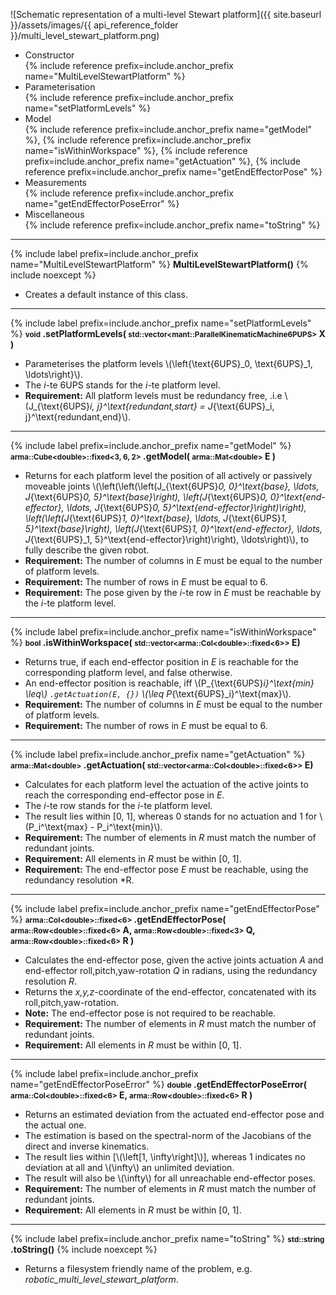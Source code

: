 ![Schematic representation of a multi-level Stewart platform]({{ site.baseurl }}/assets/images/{{ api_reference_folder }}/multi_level_stewart_platform.png)

- Constructor<br>
  {% include reference prefix=include.anchor_prefix name="MultiLevelStewartPlatform" %}
- Parameterisation<br>
  {% include reference prefix=include.anchor_prefix name="setPlatformLevels" %}
- Model<br>
  {% include reference prefix=include.anchor_prefix name="getModel" %}, {% include reference prefix=include.anchor_prefix name="isWithinWorkspace" %}, {% include reference prefix=include.anchor_prefix name="getActuation" %}, {% include reference prefix=include.anchor_prefix name="getEndEffectorPose" %}
- Measurements<br>
  {% include reference prefix=include.anchor_prefix name="getEndEffectorPoseError" %}
- Miscellaneous<br>
  {% include reference prefix=include.anchor_prefix name="toString" %}

---
{% include label prefix=include.anchor_prefix name="MultiLevelStewartPlatform" %}
**MultiLevelStewartPlatform()** {% include noexcept %}

- Creates a default instance of this class.

---
{% include label prefix=include.anchor_prefix name="setPlatformLevels" %}
**<small>void</small> .setPlatformLevels( <small>std::vector&lt;mant::ParallelKinematicMachine6PUPS&gt;</small> X )**

- Parameterises the platform levels \\(\left\{\text{6UPS}_0, \text{6UPS}_1, \ldots\right\}\\).
- The *i*-te 6UPS stands for the *i*-te platform level.
- **Requirement:** All platform levels must be redundancy free, .i.e \\(J_{\text{6UPS}_i, j}^\text{redundant,start} = J_{\text{6UPS}_i, j}^\text{redundant,end}\\).

---
{% include label prefix=include.anchor_prefix name="getModel" %}
**<small>arma::Cube&lt;double&gt;::fixed&lt;3, 6, 2&gt;</small> .getModel( <small>arma::Mat&lt;double&gt;</small> E )**

- Returns for each platform level the position of all actively or passively moveable joints \\(\left(\left(\left(J_{\text{6UPS}_0, 0}^\text{base}, \ldots, J_{\text{6UPS}_0, 5}^\text{base}\right), \left(J_{\text{6UPS}_0, 0}^\text{end-effector}, \ldots, J_{\text{6UPS}_0, 5}^\text{end-effector}\right)\right), \left(\left(J_{\text{6UPS}_1, 0}^\text{base}, \ldots, J_{\text{6UPS}_1, 5}^\text{base}\right), \left(J_{\text{6UPS}_1, 0}^\text{end-effector}, \ldots, J_{\text{6UPS}_1, 5}^\text{end-effector}\right)\right), \ldots\right)\\), to fully describe the given robot.
- **Requirement:** The number of columns in *E* must be equal to the number of platform levels.
- **Requirement:** The number of rows in *E* must be equal to 6.
- **Requirement:** The pose given by the *i*-te row in *E* must be reachable by the *i*-te platform level.

---
{% include label prefix=include.anchor_prefix name="isWithinWorkspace" %}
**<small>bool</small> .isWithinWorkspace( <small>std::vector&lt;arma::Col&lt;double&gt;::fixed&lt;6&gt;&gt;</small> E)**

- Returns true, if each end-effector position in *E* is reachable for the corresponding platform level, and false otherwise.
- An end-effector position is reachable, iff \\(P_{\text{6UPS}_i}^\text{min} \leq\\) `.getActuation(E, {})` \\(\leq P_{\text{6UPS}_i}^\text{max}\\).
- **Requirement:** The number of columns in *E* must be equal to the number of platform levels.
- **Requirement:** The number of rows in *E* must be equal to 6.

---
{% include label prefix=include.anchor_prefix name="getActuation" %}
**<small>arma::Mat&lt;double&gt;</small> .getActuation( <small>std::vector&lt;arma::Col&lt;double&gt;::fixed&lt;6&gt;&gt;</small> E)**

- Calculates for each platform level the actuation of the active joints to reach the corresponding end-effector pose in *E*.
- The *i*-te row stands for the *i*-te platform level.
- The result lies within [0, 1], whereas 0 stands for no actuation and 1 for \\(P_i^\text{max} - P_i^\text{min}\\).
- **Requirement:** The number of elements in *R* must match the number of redundant joints.
- **Requirement:** All elements in *R* must be within [0, 1].
- **Requirement:** The end-effector pose *E* must be reachable, using the redundancy resolution *R.

---
{% include label prefix=include.anchor_prefix name="getEndEffectorPose" %}
**<small>arma::Col&lt;double&gt;::fixed&lt;6&gt;</small> .getEndEffectorPose( <small>arma::Row&lt;double&gt;::fixed&lt;6&gt;</small> A, <small>arma::Row&lt;double&gt;::fixed&lt;3&gt;</small> Q, <small>arma::Row&lt;double&gt;::fixed&lt;6&gt;</small> R )**

- Calculates the end-effector pose, given the active joints actuation *A* and end-effector roll,pitch,yaw-rotation *Q* in radians, using the redundancy resolution *R*.
- Returns the *x,y,z*-coordinate of the end-effector, concatenated with its roll,pitch,yaw-rotation.
- **Note:** The end-effector pose is not required to be reachable.
- **Requirement:** The number of elements in *R* must match the number of redundant joints.
- **Requirement:** All elements in *R* must be within [0, 1].

---
{% include label prefix=include.anchor_prefix name="getEndEffectorPoseError" %}
**<small>double</small> .getEndEffectorPoseError( <small>arma::Col&lt;double&gt;::fixed&lt;6&gt;</small> E, <small>arma::Row&lt;double&gt;::fixed&lt;6&gt;</small> R )**

- Returns an estimated deviation from the actuated end-effector pose and the actual one.
- The estimation is based on the spectral-norm of the Jacobians of the direct and inverse kinematics.
- The result lies within [\\(\left[1, \infty\right]\\)], whereas 1 indicates no deviation at all and \\(\infty\\) an unlimited deviation.
- The result will also be \\(\infty\\) for all unreachable end-effector poses.
- **Requirement:** The number of elements in *R* must match the number of redundant joints.
- **Requirement:** All elements in *R* must be within [0, 1].

---
{% include label prefix=include.anchor_prefix name="toString" %}
**<small>std::string</small> .toString()** {% include noexcept %}

- Returns a filesystem friendly name of the problem, e.g. *robotic_multi_level_stewart_platform*.